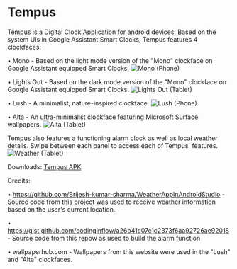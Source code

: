 # Tempus

Tempus is a Digital Clock Application for android devices. Based on the system UIs in Google Assistant Smart Clocks, Tempus features 4 clockfaces:

• Mono - Based on the light mode version of the "Mono" clockface on Google Assistant equipped Smart Clocks.
![Mono (Phone)](https://user-images.githubusercontent.com/71292161/187811723-23f20443-4f37-4803-8a4f-fc4560368490.jpg)


• Lights Out - Based on the dark mode version of the "Mono" clockface on Google Assistant equipped Smart Clocks.
![Lights Out (Tablet)](https://user-images.githubusercontent.com/71292161/187811730-1ff9f672-59e2-4f60-9e76-261994f5748d.png)

• Lush - A minimalist, nature-inspired clockface.
![Lush (Phone)](https://user-images.githubusercontent.com/71292161/187811737-bd7b0830-0eaa-4943-9573-76a7c1c1198b.jpg)


• Alta - An ultra-minimalist clockface featuring Microsoft Surface wallpapers.
![Alta (Tablet)](https://user-images.githubusercontent.com/71292161/187811749-5fa7fe77-d1af-4ff9-affd-0f27a84b237c.png)


Tempus also features a functioning alarm clock as well as local weather details. Swipe between each panel to access each of Tempus' features.
![Weather (Tablet)](https://user-images.githubusercontent.com/71292161/187811762-fdc6bfa3-4bae-4369-9e60-032c67153976.png)

Downloads:
[Tempus APK](https://drive.google.com/drive/folders/1u5ZfiqptxsoI6rinVi9E1TxhlzO0Zre2?usp=sharing)

Credits:

• https://github.com/Brijesh-kumar-sharma/WeatherAppInAndroidStudio - Source code from this project was used to receive weather information based on the user's current location.

• https://gist.github.com/codinginflow/a26b41c07c1c2373f6aa92726ae92018 - Source code from this repow as used to build the alarm function

• wallpaperhub.com - Wallpapers from this website were used in the "Lush" and "Alta" clockfaces.



